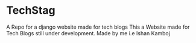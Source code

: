 # TechStag
A Repo for a django website made for tech blogs
This a Website made for Tech Blogs still under development. Made by me i.e Ishan Kamboj
